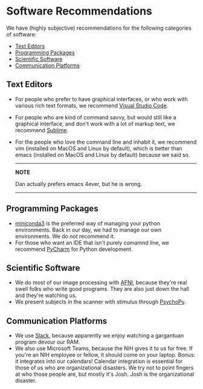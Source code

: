 # Software Recommendations

We have (highly subjective) recommendations for the following categories of
software:
- [Text Editors](#Text-Editors)
- [Programming Packages](#Programming-Packages)
- [Scientific Software](#Scientific-Software)
- [Communication Platforms](#Communication-Platforms)

## Text Editors
- For people who prefer to have graphical interfaces, or who work with
  various rich text formats, we recommend [Visual Studio Code][vscode].
- For people who are kind of command savvy, but would still like a graphical
  interface, and don't work with a lot of markup text, we recommend
  [Sublime][sublime].
- For the people who love the command line and inhabit it, we recommend
  vim (installed on MacOS and Linux by default),
  which is better than emacs (installed on MacOS and Linux by default)
  because we said so.

  ---
  **NOTE**
  
  Dan actually prefers emacs 4ever, but he is wrong.

  ---

## Programming Packages
- [miniconda3][mc3] is the preferred way of managing your python
  environments.
  Back in our day, we had to manage our own environments.
  We do *not* recommend it.
- For those who want an IDE that isn't purely comamnd line, we recommend
  [PyCharm][pyc] for Python development.

## Scientific Software
- We do most of our image processing with [AFNI][afni], because they're real
  swell folks who write good programs.
  They are also just down the hall and they're watching us.
- We present subjects in the scanner with stimulus through [PsychoPy][pp].

## Communication Platforms
- We use [Slack][slack], because apparently we enjoy watching a gargantuan
  program devour our RAM.
- We also use Microsoft Teams, because the NIH gives it to us for free.
  If you're an NIH employee or fellow, it should come on your laptop.
  Bonus: it integrates into our calendars!
  Calendar integration is essential for those of us who are organizational
  disasters.
  We try not to point fingers at who those people are, but mostly it's Josh.
  Josh is the organizational disaster.

[vscode]: <https://code.visualstudio.com>
[sublime]: <https://www.sublimetext.com>
[mc3]: <https://www.sublimetext.com>
[pyc]: <https://www.jetbrains.com/pycharm/>
[afni]: <https://afni.nimh.nih.gov/pub/dist/doc/htmldoc/background_install/install_instructs/index.html>
[pp]: <https://www.psychopy.org>
[slack]: <https://slack.com>
